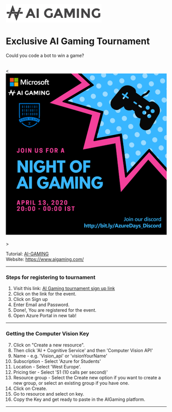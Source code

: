 ![AI Gaming Logo](https://github.com/MSPImpact/AI_Gaming/blob/master/photos_for_readme/aiWebsiteLogo.png)<br>
#  Exclusive AI Gaming Tournament
Could you code a bot to win a game?<br><br>

<![AI Gaming Poster](https://github.com/MSPImpact/AI_Gaming/blob/master/photos_for_readme/aigammingp.jpg)<br><br>>

Tutorial: [AI-GAMING](https://www.youtube.com/watch?v=lqFmz5-OVA0&list=PLVACl7F2s1BehsJ5oXkNdMZaej_QV8CnS)<br>
Website: https://www.aigaming.com/

------------------------------------------------------
### Steps for registering to tournament
1. Visit this link: [AI Gaming tournament sign up link](https://www.aigaming.com/event?code=254-340-932)
2. Click on the link for the event.
3. Click on Sign up
4. Enter Email and Password.
5. Done!, You are registered for the event.
6. Open Azure Portal in new tab!

------------------------------------------------------
### Getting the Computer Vision Key
7. Click on "Create a new resource".
8. Then click 'AI + Cognitive Service' and then 'Computer Vision API'
9. Name - e.g. 'Vision_api' or 'visionYourName'
10. Subscription - Select 'Azure for Students'
11. Location - Select 'West Europe'.
12. Pricing tier - Select 'S1 (10 calls per second)'
13. Resource group - Select the Create new option if you want to create a new group, 		or select an existing group if you have one.
14. Click on Create.
15. Go to resource and select on key.
16. Copy the Key and get ready to paste in the AIGaming platform.



------------------------------------------------------
<Maintained by MPSImpact>
